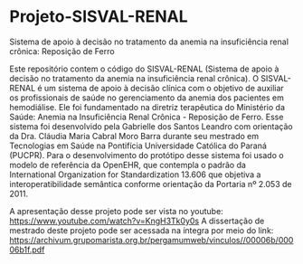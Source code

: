 # Projeto-SISVAL-RENAL
Sistema de apoio à decisão no tratamento da anemia na insuficiência renal crônica: Reposição de Ferro

Este repositório contem o código do SISVAL-RENAL (Sistema de apoio à decisão no tratamento da anemia na insuficiência renal crônica). 
O SISVAL-RENAL é um sistema de apoio à decisão clínica com o objetivo de auxiliar os profissionais de saúde no gerenciamento da anemia dos pacientes em hemodiálise. 
Ele foi fundamentado na diretriz terapêutica do Ministério da Saúde: Anemia na Insuficiência Renal Crônica - Reposição de Ferro. 
Esse sistema foi desenvolvido pela Gabrielle dos Santos Leandro com orientação da Dra. Cláudia Maria Cabral Moro Barra durante seu mestrado em Tecnologias em Saúde na Pontifícia Universidade Católica do Paraná (PUCPR).
Para o desenvolvimento do protótipo desse sistema foi usado o modelo de referência da OpenEHR, que contempla o padrão da International Organization for Standardization 13.606 que objetiva a interoperatibilidade semântica conforme orientação da Portaria nº 2.053 de 2011.

A apresentação desse projeto pode ser vista no youtube: https://www.youtube.com/watch?v=KngH3Tk0y0s
A dissertação de mestrado deste projeto pode ser acessada na íntegra por meio do link: https://archivum.grupomarista.org.br/pergamumweb/vinculos//00006b/00006b1f.pdf
